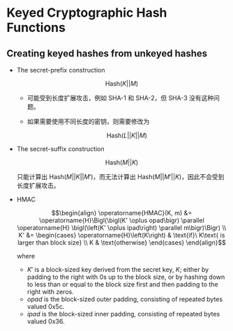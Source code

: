 # Keyed Cryptographic Hash Functions
## Creating keyed hashes from unkeyed hashes
- The secret-prefix construction

  $$\text{Hash}(K || M)$$
  
  - 可能受到长度扩展攻击，例如 SHA-1 和 SHA-2，但 SHA-3 没有这种问题。
  - 如果需要使用不同长度的密钥，则需要修改为
  
    $$\text{Hash}(L||K||M)$$
- The secret-suffix construction
  
  $$\text{Hash}(M || K)$$

  只能计算出 $\text{Hash}(M || K || M')$，而无法计算出 $\text{Hash}(M || M' || K)$，因此不会受到长度扩展攻击。
- HMAC

  $$\begin{align}
    \operatorname{HMAC}(K, m) &= \operatorname{H}\Bigl(\bigl(K' \oplus opad\bigr) \parallel 
  \operatorname{H} \bigl(\left(K' \oplus ipad\right) \parallel m\bigr)\Bigr) \\
                          K' &= \begin{cases}
                                  \operatorname{H}\left(K\right) & \text{if}\ K\text{ is larger than block size} \\
                                  K                              & \text{otherwise}
                                  \end{cases}
  \end{align}$$
  
  where
  - $K'$ is a block-sized key derived from the secret key, $K$; either by padding to the right with 0s up to the block size, or by hashing down to less than or equal to the block size first and then padding to the right with zeros.
  - $opad$ is the block-sized outer padding, consisting of repeated bytes valued 0x5c.
  - $ipad$ is the block-sized inner padding, consisting of repeated bytes valued 0x36.